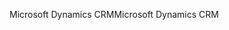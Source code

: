<span data-ttu-id="aec9c-101">Microsoft Dynamics CRM</span><span class="sxs-lookup"><span data-stu-id="aec9c-101">Microsoft Dynamics CRM</span></span>